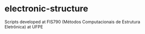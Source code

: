 # electronic-structure
Scripts developed at FIS790 (Métodos Computacionais de Estrutura Eletrônica) at UFPE
